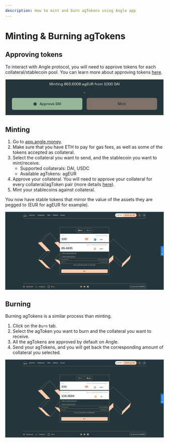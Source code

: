 ```yaml
---
description: How to mint and burn agTokens using Angle app
---
```


# Minting & Burning agTokens

## Approving tokens

To interact with Angle protocol, you will need to approve tokens for each collateral/stablecoin pool. You can learn more about approving tokens [here](../user-guides/app-faq/#why-do-i-need-to-approve-the-same-token-multiple-times).

![Approving tokens](../.gitbook/assets/approving-tokens.png)

## Minting

1. Go to [app.angle.money](https://app.angle.money).
2. Make sure that you have ETH to pay for gas fees, as well as some of the tokens accepted as collateral.
3. Select the collateral you want to send, and the stablecoin you want to mint/receive.
   * Supported collaterals: DAI, USDC
   * Available agTokens: agEUR
4. Approve your collateral. You will need to approve your collateral for every collateral/agToken pair (more details [here](app-faq.md)).
5. Mint your stablecoins against collateral.

You now have stable tokens that mirror the value of the assets they are pegged to (EUR for agEUR for example).

![Minting agEUR](../.gitbook/assets/mint-usdc-agEUR.png)

## Burning

Burning agTokens is a similar process than minting.

1. Click on the `Burn` tab.
2. Select the agToken you want to burn and the collateral you want to receive.
3. All the agTokens are approved by default on Angle.
4. Send your agTokens, and you will get back the corresponding amount of collateral you selected.

![Burning agEUR](../.gitbook/assets/burn-agEUR-DAI.png)
